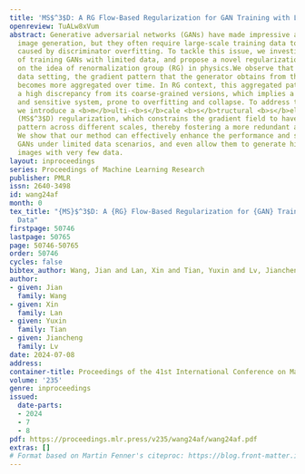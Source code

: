 ```yaml
---
title: 'MS$^3$D: A RG Flow-Based Regularization for GAN Training with Limited Data'
openreview: TuALw8xVum
abstract: Generative adversarial networks (GANs) have made impressive advances in
  image generation, but they often require large-scale training data to avoid degradation
  caused by discriminator overfitting. To tackle this issue, we investigate the challenge
  of training GANs with limited data, and propose a novel regularization method based
  on the idea of renormalization group (RG) in physics.We observe that in the limited
  data setting, the gradient pattern that the generator obtains from the discriminator
  becomes more aggregated over time. In RG context, this aggregated pattern exhibits
  a high discrepancy from its coarse-grained versions, which implies a high-capacity
  and sensitive system, prone to overfitting and collapse. To address this problem,
  we introduce a <b>m</b>ulti-<b>s</b>cale <b>s</b>tructural <b>s</b>elf-<b>d</b>issimilarity
  (MS$^3$D) regularization, which constrains the gradient field to have a consistent
  pattern across different scales, thereby fostering a more redundant and robust system.
  We show that our method can effectively enhance the performance and stability of
  GANs under limited data scenarios, and even allow them to generate high-quality
  images with very few data.
layout: inproceedings
series: Proceedings of Machine Learning Research
publisher: PMLR
issn: 2640-3498
id: wang24af
month: 0
tex_title: "{MS}$^3$D: A {RG} Flow-Based Regularization for {GAN} Training with Limited
  Data"
firstpage: 50746
lastpage: 50765
page: 50746-50765
order: 50746
cycles: false
bibtex_author: Wang, Jian and Lan, Xin and Tian, Yuxin and Lv, Jiancheng
author:
- given: Jian
  family: Wang
- given: Xin
  family: Lan
- given: Yuxin
  family: Tian
- given: Jiancheng
  family: Lv
date: 2024-07-08
address:
container-title: Proceedings of the 41st International Conference on Machine Learning
volume: '235'
genre: inproceedings
issued:
  date-parts:
  - 2024
  - 7
  - 8
pdf: https://proceedings.mlr.press/v235/wang24af/wang24af.pdf
extras: []
# Format based on Martin Fenner's citeproc: https://blog.front-matter.io/posts/citeproc-yaml-for-bibliographies/
---
```

